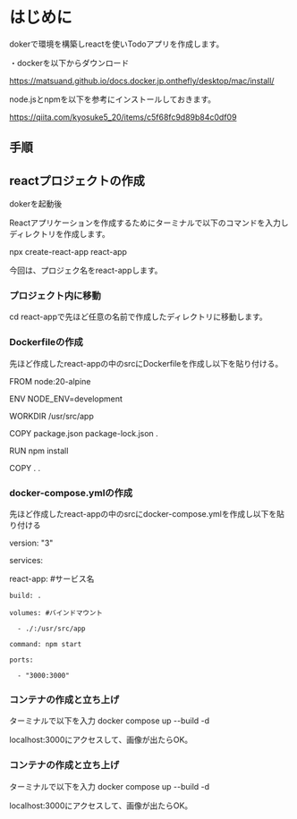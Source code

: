 # はじめに
dokerで環境を構築しreactを使いTodoアプリを作成します。

・dockerを以下からダウンロード

https://matsuand.github.io/docs.docker.jp.onthefly/desktop/mac/install/

node.jsとnpmを以下を参考にインストールしておきます。

https://qiita.com/kyosuke5_20/items/c5f68fc9d89b84c0df09

## 手順
## reactプロジェクトの作成
dokerを起動後

Reactアプリケーションを作成するためにターミナルで以下のコマンドを入力しディレクトリを作成します。

npx create-react-app react-app

今回は、プロジェク名をreact-appします。

### プロジェクト内に移動

cd react-appで先ほど任意の名前で作成したディレクトリに移動します。

### Dockerfileの作成

先ほど作成したreact-appの中のsrcにDockerfileを作成し以下を貼り付ける。

FROM node:20-alpine

ENV NODE_ENV=development

WORKDIR /usr/src/app

COPY package.json package-lock.json .

RUN npm install

COPY . .


### docker-compose.ymlの作成

先ほど作成したreact-appの中のsrcにdocker-compose.ymlを作成し以下を貼り付ける

version: "3"

services:

  react-app: #サービス名
  
    build: .
    
    volumes: #バインドマウント
    
      - ./:/usr/src/app
      
    command: npm start
    
    ports:
    
      - "3000:3000"

### コンテナの作成と立ち上げ

ターミナルで以下を入力
docker compose up --build -d

localhost:3000にアクセスして、画像が出たらOK。

### コンテナの作成と立ち上げ

ターミナルで以下を入力
docker compose up --build -d

localhost:3000にアクセスして、画像が出たらOK。
